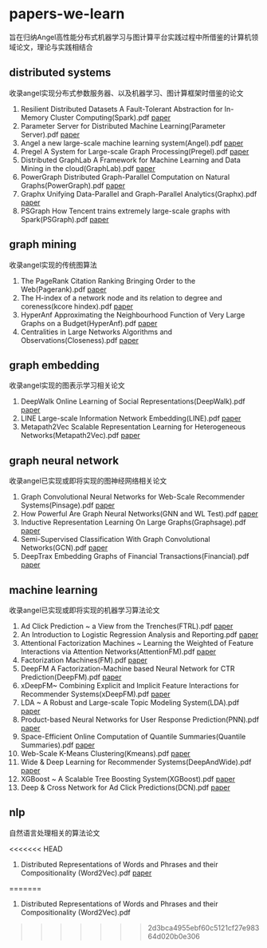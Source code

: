 # papers-we-learn
旨在归纳Angel高性能分布式机器学习与图计算平台实践过程中所借鉴的计算机领域论文，理论与实践相结合
## distributed systems
收录angel实现分布式参数服务器、以及机器学习、图计算框架时借鉴的论文
1. Resilient Distributed Datasets A Fault-Tolerant Abstraction for In-Memory Cluster Computing(Spark).pdf  [paper](https://www.usenix.org/system/files/conference/nsdi12/nsdi12-final138.pdf)
2. Parameter Server for Distributed Machine Learning(Parameter Server).pdf [paper](https://pdfs.semanticscholar.org/30e9/4e24d67994c5a8e2f20f852a51d28a720de2.pdf)
3. Angel a new large-scale machine learning system(Angel).pdf [paper](https://watermark.silverchair.com/nwx018.pdf?token=AQECAHi208BE49Ooan9kkhW_Ercy7Dm3ZL_9Cf3qfKAc485ysgAAApgwggKUBgkqhkiG9w0BBwagggKFMIICgQIBADCCAnoGCSqGSIb3DQEHATAeBglghkgBZQMEAS4wEQQM7WLJn4lqzHtLysYMAgEQgIICS1NYL7L5PcMcKzXEss8zpE5bJGQM8Lp_eK177hnLQYZj8Po6_25C0NaYCld_YGmKREgMhLy498bUT5vRKrUncFOkkVFmfLIwxZ-vUg0Czgo63lZWZYgjHBe8jt0zDKVlvWt4lIgP0DDqJvmXjzqRXS3uw8CPHPevqXpFpBwqw5UU-Txky0YxP_VWRuF3qpXMSqqk8nfiTCracFXuwNO2VSOibKcjGUTA-iiI2jzwd2VbKZij1pl9FLBdvtf-cay203nXfHdMbks2h9aETkKGNinch2B46oBifczW8aw4-OVsKTS2SSgt0FqLFDPr-_lzEEYKSXhkSFkQPSpRemrAuTQr9cOPWjk5WK9tMP862Ld19d7hDy6Q7_mawu0SKkjiS6pfXQ6EpJlck97BwibHUYdlDGsSWwi7mMcsPIxxiGNFU7SoDuHTXDyiOSskg6HezlGwyZ5ZC_BMWrzW3auluw5SrL_o87NRhkSSnDJ5W5jszzvjjTbGLDGWjsusHieXOzVkJUiSmUF3kkr8wz_DV2fpjffdRgsxBkeSMPEhpnmYIaP-uB9CRnbhqFTy7FzscG0GgrgvhGI8CEd255b0HyYLLrdhUYQ-2zZnP0QokWtoVadt8L1VLRQFqut76VlaId8s8mDwqnONMYaDdXjxyRcg1nIW7hH3eAI_eYfEDF2xipmuMrv8uo4eY_aiiAhJYGg7O9oesspWGS9dVkP0TuujwnRweNo3CKyGarux1re9ysLu105TNUFM3NfCDCal5My2m6cPfvUnYrEZ)
4. Pregel A System for Large-scale Graph Processing(Pregel).pdf [paper](https://kowshik.github.io/JPregel/pregel_paper.pdf)
5. Distributed GraphLab A Framework for Machine Learning and Data Mining in the cloud(GraphLab).pdf [paper](http://vldb.org/pvldb/vol5/p716_yuchenglow_vldb2012.pdf)
6. PowerGraph Distributed Graph-Parallel Computation on Natural Graphs(PowerGraph).pdf [paper](https://www.usenix.org/system/files/conference/osdi12/osdi12-final-167.pdf)
7. Graphx Unifying Data-Parallel and Graph-Parallel Analytics(Graphx).pdf [paper](https://endymecy.gitbooks.io/spark-graphx-source-analysis/content/docs/graphx.pdf)
8. PSGraph How Tencent trains extremely large-scale graphs with Spark(PSGraph).pdf [paper](https://ieeexplore.ieee.org/stamp/stamp.jsp?tp=&arnumber=9101887)

## graph mining
收录angel实现的传统图算法
1. The PageRank Citation Ranking Bringing Order to the Web(Pagerank).pdf [paper](http://citeseerx.ist.psu.edu/viewdoc/download;jsessionid=6B71249025955741845EB201BE407DD2?doi=10.1.1.38.5427&rep=rep1&type=pdf)
2. The H-index of a network node and its relation to degree and coreness(kcore hindex).pdf [paper](https://scinapse.io/papers/2261717057)
3. HyperAnf Approximating the Neighbourhood Function of Very Large Graphs on a Budget(HyperAnf).pdf [paper](https://arxiv.org/pdf/1011.5599.pdf)
4. Centralities in Large Networks Algorithms and Observations(Closeness).pdf [paper](https://www.cs.cmu.edu/~ukang/papers/CentralitySDM2011.pdf)

## graph embedding 
收录angel实现的图表示学习相关论文
1. DeepWalk Online Learning of Social Representations(DeepWalk).pdf [paper](https://arxiv.org/pdf/1403.6652.pdf)
2. LINE Large-scale Information Network Embedding(LINE).pdf [paper](https://arxiv.org/pdf/1503.03578.pdf)
3. Metapath2Vec Scalable Representation Learning for Heterogeneous Networks(Metapath2Vec).pdf [paper](https://ericdongyx.github.io/papers/KDD17-dong-chawla-swami-metapath2vec.pdf)

## graph neural network
收录angel已实现或即将实现的图神经网络相关论文
1. Graph Convolutional Neural Networks for Web-Scale Recommender Systems(Pinsage).pdf [paper](https://arxiv.org/pdf/1806.01973.pdf)
2. How Powerful Are Graph Neural Networks(GNN and WL Test).pdf [paper](https://arxiv.org/pdf/1810.00826.pdf)
3. Inductive Representation Learning On Large Graphs(Graphsage).pdf [paper](https://arxiv.org/pdf/1706.02216.pdf)
4. Semi-Supervised Classification With Graph Convolutional Networks(GCN).pdf [paper](https://arxiv.org/pdf/1609.02907.pdf)
5. DeepTrax Embedding Graphs of Financial Transactions(Financial).pdf [paper](https://arxiv.org/pdf/1907.07225.pdf)


## machine learning
收录angel已实现或即将实现的机器学习算法论文
1. Ad Click Prediction ~ a View from the Trenches(FTRL).pdf [paper](https://static.googleusercontent.com/media/research.google.com/zh-CN//pubs/archive/41159.pdf)
2. An Introduction to Logistic Regression Analysis and Reporting.pdf [paper](https://datajobs.com/data-science-repo/Logistic-Regression-[Peng-et-al].pdf)
3. Attentional Factorization Machines ~ Learning the Weighted of Feature Interactions via Attention Networks(AttentionFM).pdf [paper](https://www.ijcai.org/Proceedings/2017/0435.pdf)
4. Factorization Machines(FM).pdf [paper](https://www.csie.ntu.edu.tw/~b97053/paper/Rendle2010FM.pdf)
5. DeepFM A Factorization-Machine based Neural Network for CTR Prediction(DeepFM).pdf [paper](https://www.ijcai.org/Proceedings/2017/0239.pdf)
6. xDeepFM~ Combining Explicit and Implicit Feature Interactions for Recommender Systems(xDeepFM).pdf [paper](https://arxiv.org/pdf/1803.05170.pdf)
7. LDA ~ A Robust and Large-scale Topic Modeling System(LDA).pdf [paper](http://www.vldb.org/pvldb/vol10/p1406-yu.pdf)
8. Product-based Neural Networks for User Response Prediction(PNN).pdf [paper](https://arxiv.org/pdf/1611.00144.pdf)
9. Space-Efficient Online Computation of Quantile Summaries(Quantile Summaries).pdf [paper](http://infolab.stanford.edu/~datar/courses/cs361a/papers/quantiles.pdf)
10. Web-Scale K-Means Clustering(Kmeans).pdf [paper](https://www.eecs.tufts.edu/~dsculley/papers/fastkmeans.pdf)
11. Wide & Deep Learning for Recommender Systems(DeepAndWide).pdf [paper](https://arxiv.org/pdf/1606.07792.pdf)
12. XGBoost ~ A Scalable Tree Boosting System(XGBoost).pdf [paper](https://arxiv.org/pdf/1603.02754.pdf)
13. Deep & Cross Network for Ad Click Predictions(DCN).pdf [paper](https://arxiv.org/pdf/1708.05123.pdf)

## nlp

自然语言处理相关的算法论文

<<<<<<< HEAD
1. Distributed Representations of Words and Phrases and their Compositionality (Word2Vec).pdf [paper](https://papers.nips.cc/paper/5021-distributed-representations-of-words-and-phrases-and-their-compositionality.pdf)

=======
1. Distributed Representations of Words and Phrases and their Compositionality (Word2Vec).pdf
>>>>>>> 2d3bca4955ebf60c5121cf27e98364d020b0e306
